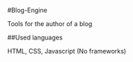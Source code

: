 #Blog-Engine

Tools for the author of a blog

##Used languages

HTML, CSS, Javascript (No frameworks)